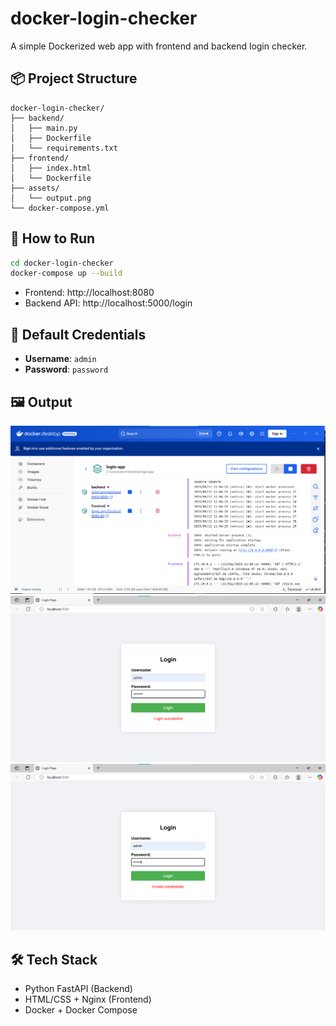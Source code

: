 # docker-login-checker

A simple Dockerized web app with frontend and backend login checker.

## 📦 Project Structure

```
docker-login-checker/
├── backend/
│   ├── main.py
│   ├── Dockerfile
│   └── requirements.txt
├── frontend/
│   ├── index.html
│   └── Dockerfile
├── assets/
│   └── output.png
└── docker-compose.yml
```

## 🚀 How to Run

```bash
cd docker-login-checker
docker-compose up --build
```

- Frontend: http://localhost:8080  
- Backend API: http://localhost:5000/login

## 🔐 Default Credentials

- **Username**: `admin`  
- **Password**: `password`

## 🖼️ Output

![Docker Containers](assets/docker-containers.png)
![Login Success](assets/login-success.png)
![Invalid Login](assets/invalid-login.png)

## 🛠 Tech Stack

- Python FastAPI (Backend)
- HTML/CSS + Nginx (Frontend)
- Docker + Docker Compose